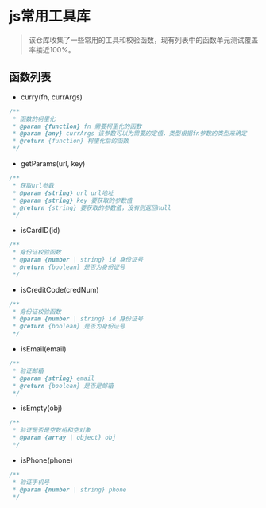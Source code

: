 # js常用工具库

> 该仓库收集了一些常用的工具和校验函数，现有列表中的函数单元测试覆盖率接近100%。

## 函数列表
- curry(fn, currArgs)
``` js
/**
 * 函数的柯里化
 * @param {function} fn 需要柯里化的函数
 * @param {any} currArgs 该参数可以为需要的定值，类型根据fn参数的类型来确定
 * @return {function} 柯里化后的函数
 */
```

- getParams(url, key)
``` js
/**
 * 获取url参数
 * @param {string} url url地址
 * @param {string} key 要获取的参数值
 * @return {string} 要获取的参数值，没有则返回null
 */
```

- isCardID(id)
``` js
/**
 * 身份证校验函数
 * @param {number | string} id 身份证号
 * @return {boolean} 是否为身份证号
 */
```

- isCreditCode(credNum)
``` js
/**
 * 身份证校验函数
 * @param {number | string} id 身份证号
 * @return {boolean} 是否为身份证号
 */
```

- isEmail(email)
``` js
/**
 * 验证邮箱
 * @param {string} email
 * @return {boolean} 是否是邮箱
 */
```

- isEmpty(obj)
``` js
/**
 * 验证是否是空数组和空对象
 * @param {array | object} obj
 */
```

- isPhone(phone)
``` js
/**
 * 验证手机号
 * @param {number | string} phone
 */
```


